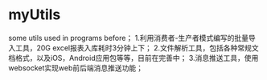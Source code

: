 # myUtils
some utils used in programs before；
1.利用消费者-生产者模式编写的批量导入工具，20G excel报表入库耗时3分钟上下；
2.文件解析工具，包括各种常规文档格式，以及iOS，Android应用包等等，目前在完善中；
3.消息推送工具，使用websocket实现web前后端消息推送功能；
